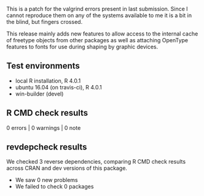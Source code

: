 This is a patch for the valgrind errors present in last submission. Since I 
cannot reproduce them on any of the systems available to me it is a bit in the
blind, but fingers crossed.

This release mainly adds new features to allow access to the internal cache of
freetype objects from other packages as well as attaching OpenType features to 
fonts for use during shaping by graphic devices.

## Test environments
* local R installation, R 4.0.1
* ubuntu 16.04 (on travis-ci), R 4.0.1
* win-builder (devel)

## R CMD check results

0 errors | 0 warnings | 0 note

## revdepcheck results

We checked 3 reverse dependencies, comparing R CMD check results across CRAN and dev versions of this package.

 * We saw 0 new problems
 * We failed to check 0 packages
 

